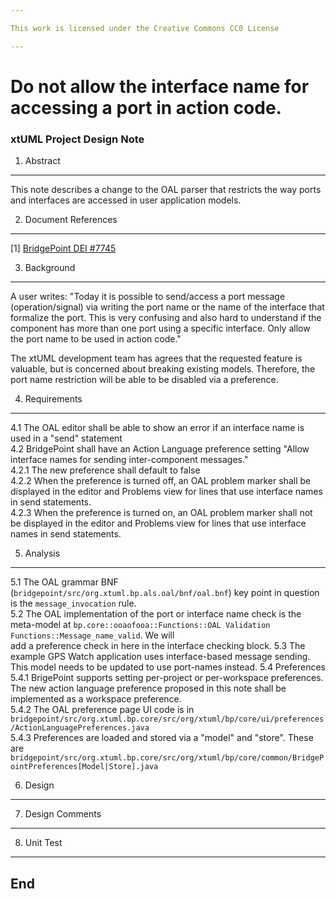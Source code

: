 ```yaml
---

This work is licensed under the Creative Commons CC0 License

---
```


# Do not allow the interface name for accessing a port in action code.
### xtUML Project Design Note


1. Abstract
-----------
This note describes a change to the OAL parser that restricts the way ports and
interfaces are accessed in user application models.

2. Document References
----------------------
[1] [BridgePoint DEI #7745](https://support.onefact.net/redmine/issues/7745)  

3. Background
-------------
A user writes: "Today it is possible to send/access a port message 
(operation/signal) via writing the port name or the name of the interface that 
formalize the port. This is very confusing and also hard to understand if the 
component has more than one port using a specific interface. Only allow the port 
name to be used in action code."   

The xtUML development team has agrees that the requested feature is valuable, but
is concerned about breaking existing models.  Therefore, the port name restriction 
will be able to be disabled via a preference.

4. Requirements
---------------
4.1  The OAL editor shall be able to show an error if an interface name is used 
  in a "send" statement     
4.2  BridgePoint shall have an Action Language preference setting "Allow 
  interface names for sending inter-component messages."   
4.2.1  The new preference shall default to false   
4.2.2  When the preference is turned off, an OAL problem marker shall be displayed
  in the editor and Problems view for lines that use interface names in send statements.   
4.2.3  When the preference is turned on, an OAL problem marker shall not be displayed
  in the editor and Problems view for lines that use interface names in send statements.       

5. Analysis
-----------
5.1 The OAL grammar BNF (```bridgepoint/src/org.xtuml.bp.als.oal/bnf/oal.bnf```) key
  point in question is the ```message_invocation``` rule.   
5.2 The OAL implementation of the port or interface name check is the meta-model at 
  ```bp.core::ooaofooa::Functions::OAL Validation Functions::Message_name_valid```. We will  
  add a preference check in here in the interface checking block.
5.3 The example GPS Watch application uses interface-based message sending.  This 
  model needs to be updated to use port-names instead.
5.4 Preferences   
5.4.1 BrigePoint supports setting per-project or per-workspace preferences.  The new
  action language preference proposed in this note shall be implemented as a workspace
  preference.   
5.4.2 The OAL preference page UI code is in ```bridgepoint/src/org.xtuml.bp.core/src/org/xtuml/bp/core/ui/preferences/ActionLanguagePreferences.java```   
5.4.3 Preferences are loaded and stored via a "model" and "store".  These are ```bridgepoint/src/org.xtuml.bp.core/src/org/xtuml/bp/core/common/BridgePointPreferences[Model|Store].java```   

6. Design
---------

7. Design Comments
------------------

8. Unit Test
------------

End
---

